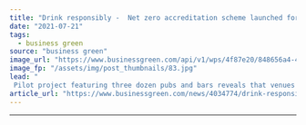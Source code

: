 ```yaml
---
title: "Drink responsibly -  Net zero accreditation scheme launched for pubs and bars"
date: "2021-07-21"
tags: 
  - business green
source: "business green"
image_url: "https://www.businessgreen.com/api/v1/wps/4f87e20/848656a4-4edc-48d9-8c24-3e3a3bb81052/5/Net-Zero-Pubs-Bars-Event-Image-2-185x114.jpg"
image_fp: "/assets/img/post_thumbnails/83.jpg"
lead: "
 Pilot project featuring three dozen pubs and bars reveals that venues that service food face steeper decarbonisation challenge than 'wet-led' venues ..."
article_url: "https://www.businessgreen.com/news/4034774/drink-responsibly-net-zero-accreditation-scheme-launched-pubs-bars"
---
```


---
